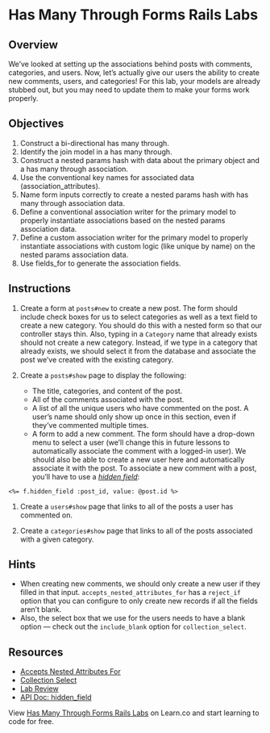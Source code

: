 Has Many Through Forms Rails Labs
=================================

Overview
--------

We’ve looked at setting up the associations behind posts with comments, categories, and users. Now, let’s actually give our users the ability to create new comments, users, and categories! For this lab, your models are already stubbed out, but you may need to update them to make your forms work properly.

Objectives
----------

1.  Construct a bi-directional has many through.
2.  Identify the join model in a has many through.
3.  Construct a nested params hash with data about the primary object and a has many through association.
4.  Use the conventional key names for associated data (association\_attributes).
5.  Name form inputs correctly to create a nested params hash with has many through association data.
6.  Define a conventional association writer for the primary model to properly instantiate associations based on the nested params association data.
7.  Define a custom association writer for the primary model to properly instantiate associations with custom logic (like unique by name) on the nested params association data.
8.  Use fields\_for to generate the association fields.

Instructions
------------

1.  Create a form at `posts#new` to create a new post. The form should include check boxes for us to select categories as well as a text field to create a new category. You should do this with a nested form so that our controller stays thin. Also, typing in a `Category` name that already exists should not create a new category. Instead, if we type in a category that already exists, we should select it from the database and associate the post we’ve created with the existing category.

2.  Create a `posts#show` page to display the following:
    -   The title, categories, and content of the post.
    -   All of the comments associated with the post.
    -   A list of all the unique users who have commented on the post. A user’s name should only show up once in this section, even if they’ve commented multiple times.
    -   A form to add a new comment. The form should have a drop-down menu to select a user (we’ll change this in future lessons to automatically associate the comment with a logged-in user). We should also be able to create a new user here and automatically associate it with the post. To associate a new comment with a post, you’ll have to use a *[hidden field](https://apidock.com/rails/ActionView/Helpers/FormHelper/hidden_field)*:

<!-- -->

    <%= f.hidden_field :post_id, value: @post.id %>

1.  Create a `users#show` page that links to all of the posts a user has commented on.

2.  Create a `categories#show` page that links to all of the posts associated with a given category.

Hints
-----

-   When creating new comments, we should only create a new user if they filled in that input. `accepts_nested_attributes_for` has a `reject_if` option that you can configure to only create new records if all the fields aren’t blank.
-   Also, the select box that we use for the users needs to have a blank option –– check out the `include_blank` option for `collection_select`.

Resources
---------

-   [Accepts Nested Attributes For](http://api.rubyonrails.org/classes/ActiveRecord/NestedAttributes/ClassMethods.html)
-   [Collection Select](http://apidock.com/rails/ActionView/Helpers/FormOptionsHelper/collection_select)
-   [Lab Review](https://www.youtube.com/watch?v=k7s2LjVF3YY)
-   [API Doc: hidden\_field](https://apidock.com/rails/ActionView/Helpers/FormHelper/hidden_field)

View [Has Many Through Forms Rails Labs](https://learn.co/lessons/has-many-through-forms-rails-labs "Has Many Through Forms Rails Labs") on Learn.co and start learning to code for free.
